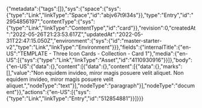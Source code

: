{"metadata":{"tags":[]},"sys":{"space":{"sys":{"type":"Link","linkType":"Space","id":"abjv67t9l34s"}},"type":"Entry","id":"2954856197","contentType":{"sys":{"type":"Link","linkType":"ContentType","id":"card"}},"revision":0,"createdAt":"2022-05-26T21:23:53.617Z","updatedAt":"2022-05-31T22:47:15.050Z","environment":{"sys":{"id":"master-starter-v2","type":"Link","linkType":"Environment"}}},"fields":{"internalTitle":{"en-US":"TEMPLATE - Three Icon Cards - Collection - Card 1"},"media":{"en-US":[{"sys":{"type":"Link","linkType":"Asset","id":"4110930916"}}]},"body":{"en-US":{"data":{},"content":[{"data":{},"content":[{"data":{},"marks":[],"value":"Non equidem invideo, miror magis posuere velit aliquet. Non equidem invideo, miror magis posuere velit aliquet.","nodeType":"text"}],"nodeType":"paragraph"}],"nodeType":"document"}},"actions":{"en-US":[{"sys":{"type":"Link","linkType":"Entry","id":"512854881"}}]}}}